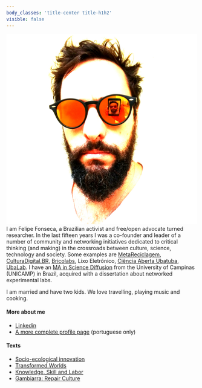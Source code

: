 ```yaml
---
body_classes: 'title-center title-h1h2'
visible: false
---
```


![](ff-blackmirrorshades-m.jpg?resize=300&classes=float-right) 
I am Felipe Fonseca, a Brazilian activist and free/open advocate turned researcher. In the last fifteen years I was a co-founder and leader of a number of community and networking initiatives dedicated to critical thinking (and making) in the crossroads between culture, science, technology and society. Some examples are [MetaReciclagem](https://metareciclagem.github.io/), [CulturaDigital.BR](http://culturadigital.br/), [Bricolabs](https://wiki.p2pfoundation.net/Bricolabs), Lixo Eletrônico, [Ciência Aberta Ubatuba](http://cienciaaberta.ubatuba.cc/), [UbaLab](http://ubalab.org). I have an [MA in Science Diffusion](http://www.labjor.unicamp.br/) from the University of Campinas (UNICAMP) in Brazil, acquired with a dissertation about networked experimental labs.

I am married and have two kids. We love travelling, playing music and cooking.

#### More about me

- [Linkedin](https://www.linkedin.com/in/felipefonseca )
- [A more complete profile page](http://wiki.ubatuba.cc/doku.php?id=felipefonseca) (portuguese only)

#### Texts

- [Socio-ecological innovation](https://magazine.vunela.com/socio-ecological-innovation-dc1999d556a5)
- [Transformed Worlds](https://medium.com/@felipefonseca/transformed-worlds-9a6bd7c44e8e )
- [Knowledge, Skill and Labor](https://medium.com/@felipefonseca/knowledge-skill-and-labor-1c8f5d89a1b4 )
- [Gambiarra: Repair Culture](https://www.academia.edu/20808625/Gambiarra_Repair_Culture)

